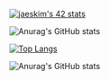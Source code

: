 [![jaeskim's 42 stats](https://badge42.herokuapp.com/api/stats/imabid)](https://github.com/JaeSeoKim/badge42)

![Anurag's GitHub stats](https://github-readme-stats.vercel.app/api?username=imabid99&show_icons=true&theme=radical)


[![Top Langs](https://github-readme-stats.vercel.app/api/top-langs/?username=imabid99&layout=compact)](https://github.com/anuraghazra/github-readme-stats)


![Anurag's GitHub stats](https://github-readme-stats.vercel.app/api?username=imabid99&show_icons=true&theme=radical)
